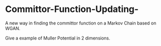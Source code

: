 # Committor-Function-Updating-
A new way in finding the committor function on a Markov Chain based on WGAN.

Give a example of Muller Potential in 2 dimensions.
